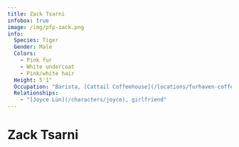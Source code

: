 ```yaml
---
title: Zack Tsarni
infobox: true
image: /img/pfp-zack.png
info: 
  Species: Tiger
  Gender: Male
  Colors: 
    - Pink fur
    - White undercoat
    - Pink/white hair
  Height: 5'1"
  Occupation: "Barista, [Cattail Coffeehouse](/locations/furhaven-coffeeshop)"
  Relationships:
    - "[Joyce Lün](/characters/joyce), girlfriend"
---
```


# Zack Tsarni
